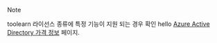 > [!NOTE]
> toolearn 라이선스 종류에 특정 기능이 지원 되는 경우 확인 hello [Azure Active Directory 가격 정보](https://azure.microsoft.com/pricing/details/active-directory/) 페이지. 

